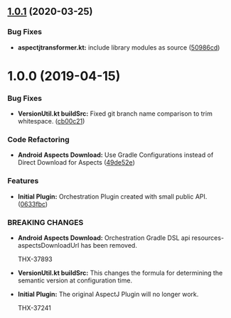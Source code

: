 ## [1.0.1](https://bitbucket.org/thunderhead-com/one-mobile-android-gradle-plugin/compare/1.0.0...1.0.1) (2020-03-25)


### Bug Fixes

* **aspectjtransformer.kt:** include library modules as source ([50986cd](https://bitbucket.org/thunderhead-com/one-mobile-android-gradle-plugin/commits/50986cdb303d3144cc8def1de288985a591bdf68))



# 1.0.0 (2019-04-15)


### Bug Fixes

* **VersionUtil.kt buildSrc:** Fixed git branch name comparison to trim whitespace. ([cb00c21](https://bitbucket.org/thunderhead-com/one-mobile-android-gradle-plugin/commits/cb00c21))


### Code Refactoring

* **Android Aspects Download:** Use Gradle Configurations instead of Direct Download for Aspects ([49de52e](https://bitbucket.org/thunderhead-com/one-mobile-android-gradle-plugin/commits/49de52e))


### Features

* **Initial Plugin:** Orchestration Plugin created with small public API. ([0633fbc](https://bitbucket.org/thunderhead-com/one-mobile-android-gradle-plugin/commits/0633fbc))


### BREAKING CHANGES

* **Android Aspects Download:** Orchestration Gradle DSL api resources-aspectsDownloadUrl has been removed.

    THX-37893

* **VersionUtil.kt buildSrc:** This changes the formula for determining the semantic version at configuration time.
* **Initial Plugin:** The original AspectJ Plugin will no longer work.

    THX-37241
